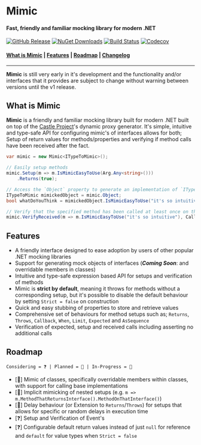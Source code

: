 # Mimic

#### Fast, friendly and familiar mocking library for modern .NET

[![GitHub Release][gh-release-badge]][gh-release]
[![NuGet Downloads][nuget-downloads-badge]][nuget-downloads]
[![Build Status][gh-actions-badge]][gh-actions]
[![Codecov][codecov-badge]][codecov]

#### [What is Mimic](#what-is-mimic) | [Features](#features) | [Roadmap](#roadmap) | [Changelog][changelog]

---

**Mimic** is still very early in it's development and the functionality and/or interfaces that it provides are subject
to change without warning between versions until the v1 release.

## What is Mimic

**Mimic** is a friendly and familiar mocking library built for modern .NET built on top of the [Castle Project][castle]'s
dynamic proxy generator. It's simple, intuitive and type-safe API for configuring mimic's of interfaces allows for both;
Setup of return values for methods/properties and verifying if method calls have been received after the fact.

```csharp
var mimic = new Mimic<ITypeToMimic>();

// Easily setup methods
mimic.Setup(m => m.IsMimicEasyToUse(Arg.Any<string>()))
    .Returns(true);

// Access the `Object` property to generate an implementation of `ITypeToMimic` and call our setup method
ITypeToMimic mimickedObject = mimic.Object;
bool whatDoYouThink = mimickedObject.IsMimicEasyToUse("it's so intuitive");

// Verify that the specified method has been called at least once on the `Object`
mimic.VerifyReceived(m => m.IsMimicEasyToUse("it's so intuitive"), CallCount.AtLeastOnce);
```

## Features

- A friendly interface designed to ease adoption by users of other popular .NET mocking libraries
- Support for generating mock objects of interfaces (**_Coming Soon_**: and overridable members in classes)
- Intuitive and type-safe expression based API for setups and verification of methods
- Mimic is **strict by default**, meaning it throws for methods without a corresponding setup, but it's possible to
  disable the default behaviour by setting `Strict = false` on construction
- Quick and easy stubbing of properties to store and retrieve values
- Comprehensive set of behaviours for method setups such as; `Returns`, `Throws`, `Callback`, `When`, `Limit`,
  `Expected` and `AsSequence`
- Verification of expected, setup and received calls including asserting no additional calls

## Roadmap

```
Considering = ❓ | Planned = 📅 | In-Progress = 🚧
```

- [🚧] Mimic of classes, specifically overridable members within classes, with support for calling base implementations
- [📅] Implicit mimicking of nested setups (e.g. `m => m.MethodThatReturnsInterface().MethodOnThatInterface()`)
- [📅] Delay behaviour (or Extension to `Returns`/`Throws`) for setups that allows for specific or random delays in
  execution time
- [❓] Setup and Verification of Event's
- [❓] Configurable default return values instead of just `null` for reference and `default` for value types when
  `Strict = false`

<!-- Badges -->
[gh-release-badge]: https://img.shields.io/github/v/release/DrBarnabus/Mimic?color=g&style=for-the-badge
[gh-release]: https://github.com/DrBarnabus/Mimic/releases/latest
[nuget-downloads-badge]: https://img.shields.io/nuget/dt/Mimic?color=g&logo=nuget&style=for-the-badge
[nuget-downloads]: https://www.nuget.org/packages/Mimic
[gh-actions-badge]: https://img.shields.io/github/actions/workflow/status/DrBarnabus/Mimic/ci.yml?logo=github&branch=main&style=for-the-badge
[gh-actions]: https://github.com/DrBarnabus/Mimic/actions/workflows/ci.yml
[codecov-badge]: https://img.shields.io/codecov/c/github/DrBarnabus/Mimic?token=znImUftZNI&style=for-the-badge&logo=codecov&logoColor=white
[codecov]: https://codecov.io/gh/DrBarnabus/Mimic

<!-- Links -->
[changelog]: https://github.com/DrBarnabus/Mimic/blob/main/CHANGELOG.md
[castle]: https://www.castleproject.org/projects/dynamicproxy
